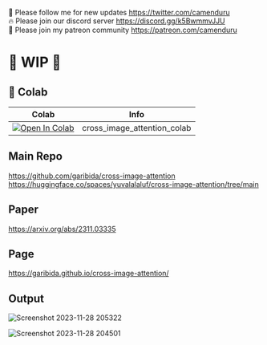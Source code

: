 🐣 Please follow me for new updates https://twitter.com/camenduru <br />
🔥 Please join our discord server https://discord.gg/k5BwmmvJJU <br />
🥳 Please join my patreon community https://patreon.com/camenduru <br />

# 🚦 WIP 🚦

## 🦒 Colab

| Colab | Info
| --- | --- |
[![Open In Colab](https://colab.research.google.com/assets/colab-badge.svg)](https://colab.research.google.com/github/camenduru/cross-image-attention-colab/blob/main/cross_image_attention_colab.ipynb) | cross_image_attention_colab

## Main Repo
https://github.com/garibida/cross-image-attention <br />
https://huggingface.co/spaces/yuvalalaluf/cross-image-attention/tree/main <br />

## Paper
https://arxiv.org/abs/2311.03335

## Page
https://garibida.github.io/cross-image-attention/

## Output
![Screenshot 2023-11-28 205322](https://github.com/camenduru/cross-image-attention-colab/assets/54370274/7a135b80-61fc-4a4b-8c6d-86c8a2eb8c01)

![Screenshot 2023-11-28 204501](https://github.com/camenduru/cross-image-attention-colab/assets/54370274/11602efd-446f-4edd-9e4b-60f0ec7654c8)
